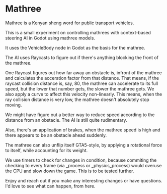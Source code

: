 # Mathree
 
 Mathree is a Kenyan sheng word for public transport vehicles.

 This is a small experiment on controlling mathrees with context-based steering AI in Godot using mathree models.

 It uses the VehicleBody node in Godot as the basis for the mathree.

The AI uses Raycasts to figure out if there's anything blocking the front of the mathree.

One Raycast figures out how far away an obstacle is, infront of the mathree and calculates the acceration factor from that distance. That means, if the raycast collision distance is, say, 80, the mathree can accelerate to its full speed, but the lower that number gets, the slower the mathree gets. We also apply a curve to affect this velocity non-linearly. This means, when the  ray collision distance is very low, the mathree doesn't absolutely stop moving. 

We might have figure out a better way to reduce speed according to the distance from an obstacle. The AI is still quite rudimentary.

Also, there's an application of brakes, when the mathree speed is high and there appears to be an obstacle ahead suddenly.

The mathree can also unflip itself GTA5-style, by applying a rotational force to itself, while accounting for its weight.

We use timers to check for changes in condition, because commiting the checking to every frame (via _process or _physics_process) would overuse the CPU and slow down the game. This is to be tested further.

Enjoy and reach out if you make any interesting changes or have questions. I'd love to see what can happen, from here.